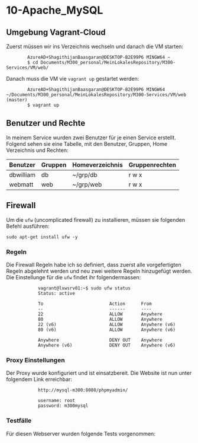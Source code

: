 # 10-Apache_MySQL

## Umgebung Vagrant-Cloud
Zuerst müssen wir ins Verzeichnis wechseln und danach die VM starten:

            AzureAD+ShagithijanBaasgaran@DESKTOP-B2E99P6 MINGW64 ~
            $ cd Documents/M300_personal/MeinLokalesRepository/M300-Services/VM/web/

Danach muss die VM vie `vagrant up` gestartet werden:

            AzureAD+ShagithijanBaasgaran@DESKTOP-B2E99P6 MINGW64 ~/Documents/M300_personal/MeinLokalesRepository/M300-Services/VM/web (master)
            $ vagrant up 


## Benutzer und Rechte
In meinem Service wurden zwei Benutzer für je einen Service erstellt. Folgend sehen sie eine Tabelle, mit den Benutzer, Gruppen, Home Verzeichnis und Rechten:

| Benutzer           | Gruppen          | Homeverzeichnis | Gruppenrechten     | 
| ------------------ | ---------------- | --------------- | ------------------ |
| dbwilliam          | db               | ~/grp/db        | r w x              | 
| webmatt            | web              | ~/grp/web       | r w x              |


## Firewall
Um die `ufw` (uncomplicated firewall) zu installieren, müssen sie folgenden Befehl ausführen: 

`sudo apt-get install ufw -y`

### Regeln
Die Firewall Regeln habe ich so definiert, dass zuerst alle vorgefertigten Regeln abgelehnt werden und neu zwei weitere Regeln hinzugefügt werden. Die Einstellunge für die `ufw` findet ihr folgendermassen:

                vagrant@lxwsrv01:~$ sudo ufw status
                Status: active

                To                         Action      From
                --                         ------      ----
                22                         ALLOW       Anywhere
                80                         ALLOW       Anywhere
                22 (v6)                    ALLOW       Anywhere (v6)
                80 (v6)                    ALLOW       Anywhere (v6)

                Anywhere                   DENY OUT    Anywhere
                Anywhere (v6)              DENY OUT    Anywhere (v6)


### Proxy Einstellungen
Der Proxy wurde konfiguriert und ist einsatzbereit. Die Website ist nun unter folgendem Link erreichbar:

                http://mysql-m300:8080/phpmyadmin/
                
                username: root
                password: m300mysql

### Testfälle
Für diesen Webserver wurden folgende Tests vorgenommen:



